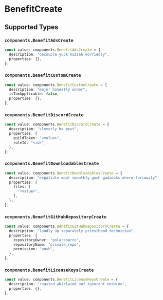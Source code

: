# BenefitCreate


## Supported Types

### `components.BenefitAdsCreate`

```typescript
const value: components.BenefitAdsCreate = {
  description: "decouple yuck huzzah worriedly",
  properties: {},
};
```

### `components.BenefitCustomCreate`

```typescript
const value: components.BenefitCustomCreate = {
  description: "major honestly under",
  isTaxApplicable: false,
  properties: {},
};
```

### `components.BenefitDiscordCreate`

```typescript
const value: components.BenefitDiscordCreate = {
  description: "cleverly ha psst",
  properties: {
    guildToken: "<value>",
    roleId: "<id>",
  },
};
```

### `components.BenefitDownloadablesCreate`

```typescript
const value: components.BenefitDownloadablesCreate = {
  description: "expatiate woot smoothly gosh gadzooks where furiously",
  properties: {
    files: [
      "<value>",
    ],
  },
};
```

### `components.BenefitGitHubRepositoryCreate`

```typescript
const value: components.BenefitGitHubRepositoryCreate = {
  description: "loudly up separately priesthood technician",
  properties: {
    repositoryOwner: "polarsource",
    repositoryName: "private_repo",
    permission: "push",
  },
};
```

### `components.BenefitLicenseKeysCreate`

```typescript
const value: components.BenefitLicenseKeysCreate = {
  description: "roasted whirlwind oof ignorant entwine",
  properties: {},
};
```

